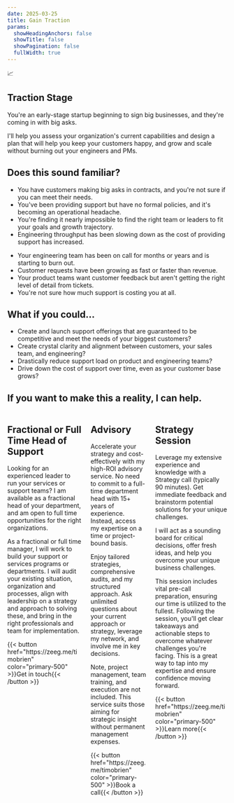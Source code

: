 ```yaml
---
date: 2025-03-25
title: Gain Traction
params:
  showHeadingAnchors: false
  showTitle: false
  showPagination: false
  fullWidth: true
---
```


<div class="text-center mb-4 p-4 tracking-tight bg-primary-900 w-full md:mx-auto md:max-w-[750px] rounded-[25px]">
  <div class="pt-4 text-4xl">📈</div>
  <h2 class="my-[1em] font-extrabold">Traction Stage</h2>
  <p>
    You're an early-stage startup beginning to sign big businesses, and they're coming in with big asks.
  </p>
  <p>
    I'll help you assess your organization's current capabilities and design a plan that will help you keep your customers happy, and grow and scale without burning out your engineers and PMs.
  </p>
</div>

<div class="md:mx-8">  
  <h2 class="mt-[1em] mb-0">Does this sound familiar?</h2>
  <div class="flex flex-col sm:flex-row md:gap-8 text-left text-normal rounded-[25px] items-start">
    <div class="md:p-4 flex flex-col md:w-1/2">
      <ul class="list-disc md:pl-4 md:space-y-2 m-0"> 
        <li>You have customers making big asks in contracts, and you're not sure if you can meet their needs.</li>
        <li>You've been providing support but have no formal policies, and it's becoming an operational headache.</li>
        <li>You're finding it nearly impossible to find the right team or leaders to fit your goals and growth trajectory.</li>
        <li>Engineering throughput has been slowing down as the cost of providing support has increased.</li>
      </ul>
    </div>
    <div class="md:p-4 rounded-[25px] flex flex-col md:w-1/2">
      <ul class="list-disc md:pl-4 md:space-y-2 m-0"> 
        <li>Your engineering team has been on call for months or years and is starting to burn out.</li>
        <li>Customer requests have been growing as fast or faster than revenue.</li>
        <li>Your product teams want customer feedback but aren't getting the right level of detail from tickets.</li>
        <li>You're not sure how much support is costing you at all.</li>
      </ul>
    </div>
  </div>
</div>

<div class="md:mx-8">
  <h2>What if you could...</h2>
  <ul class="list-disc pl-4 md:space-y-2">
    <li>Create and launch support offerings that are guaranteed to be competitive and meet the needs of your biggest customers?</li>
    <li>Create crystal clarity and alignment between customers, your sales team, and engineering?</li>
    <li>Drastically reduce support load on product and engineering teams?</li>
    <li>Drive down the cost of support over time, even as your customer base grows?</li>
  </ul>
  <h2 class="mb-8 text-center">If you want to make this a reality, I can help.</h2>
</div>

<div class="columns">
  <div class="column bg-primary-800">
    <h2 class="table-header"><b>Fractional or Full Time Head of Support</b></h2>
    <div class="content">
        <p>
          Looking for an experienced leader to run your services or support teams? I am available as a fractional head of your department, and am open to full time opportunities for the right organizations.
        </p>
        <p>
          As a fractional or full time manager, I will work to build your support or services programs or departments. I will audit your existing situation, organization and processes, align with leadership on a strategy and approach to solving these, and bring in the right professionals and team for implementation. 
        </p>
    </div>
    <div class="column-button-container">
      {{< button href="https://zeeg.me/timobrien" color="primary-500" >}}Get in touch{{< /button >}}
    </div>
  </div>
  <div class="column bg-primary-800">
    <h2 class="table-header"><b>Advisory</b></h2>
    <div class="content">
      <p>
        Accelerate your strategy and cost-effectively with my high-ROI advisory service. No need to commit to a full-time department head with 15+ years of experience. Instead, access my expertise on a time or project-bound basis.
      </p>
      <p> 
        Enjoy tailored strategies, comprehensive audits, and my structured approach. Ask unlimited questions about your current approach or strategy, leverage my network, and involve me in key decisions.
      </p>
      <p>
        Note, project management, team training, and execution are not included. This service suits those aiming for strategic insight without permanent management expenses.
      </p>
    </div>
    <div class="column-button-container">
      {{< button href="https://zeeg.me/timobrien" color="primary-500" >}}Book a call{{< /button >}}
    </div>
  </div>
  <div class="column bg-primary-800">
    <h2 class="table-header">Strategy Session</h2>
    <div class="content">
      <p>
        Leverage my extensive experience and knowledge with a Strategy call (typically 90 minutes). Get immediate feedback and brainstorm potential solutions for your unique challenges.
      </p>
      <p>
        I will act as a sounding board for critical decisions, offer fresh ideas, and help you overcome your unique business challenges.
      </p>
      <p>
        This session includes vital pre-call preparation, ensuring our time is utilized to the fullest. Following the session, you'll get clear takeaways and actionable steps to overcome whatever challenges you're facing. This is a great way to tap into my expertise and ensure confidence moving forward.
      </p>
    </div>
    <div class="column-button-container">
      {{< button href="https://zeeg.me/timobrien" color="primary-500" >}}Learn more{{< /button >}}
    </div>
  </div>
</div>

